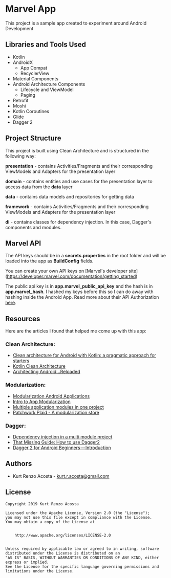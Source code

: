 # Marvel App

This project is a sample app created to experiment around Android Development

## Libraries and Tools Used

- Kotlin
- AndroidX
    - App Compat
    - RecyclerView
- Material Components
- Android Architecture Components
    - Lifecycle and ViewModel
    - Paging
- Retrofit
- Moshi
- Kotlin Coroutines
- Glide
- Dagger 2

## Project Structure

This project is built using Clean Architecture and is structured in the following way:

**presentation** - contains Activities/Fragments and their corresponding ViewModels and Adapters for the presentation layer

**domain** - contains entities and use cases for the presentation layer to access data from the **data** layer

**data** -  contains data models and repositories for getting data

**framework** - contains Activities/Fragments and their corresponding ViewModels and Adapters for the presentation layer

**di** - contains classes for dependency injection. In this case, Dagger's components and modules.


## Marvel API

The API keys should be in a **secrets.properties** in the root folder and will be loaded into the app as **BuildConfig** fields.

You can create your own API keys on [Marvel's developer site] (https://developer.marvel.com/documentation/getting_started)

The public api key is in **app.marvel\_public\_api\_key** and the hash is in **app.marvel\_hash**. I hashed my keys before this so I can do away with hashing inside the Android App. Read more about their API Authorization [here](https://developer.marvel.com/documentation/authorization).

## Resources

Here are the articles I found that helped me come up with this app:

### Clean Architecture:
- [Clean architecture for Android with Kotlin: a pragmatic approach for starters](https://antonioleiva.com/clean-architecture-android)
- [Kotlin Clean Architecture](https://proandroiddev.com/kotlin-clean-architecture-1ad42fcd97fa)
- [Architecting Android...Reloaded](https://fernandocejas.com/2018/05/07/architecting-android-reloaded/)

### Modularization:
- [Modularization Android Applications](https://medium.com/google-developer-experts/modularizing-android-applications-9e2d18f244a0)
- [Intro to App Modularization](https://proandroiddev.com/intro-to-app-modularization-42411e4c421e)
- [Multiple application modules in one project](https://medium.com/mindorks/multiple-application-modules-in-one-android-project-36e86ceb8a9)
- [Patchwork Plaid - A modularization store](https://medium.com/androiddevelopers/a-patchwork-plaid-monolith-to-modularized-app-60235d9f212e)

### Dagger:
- [Dependency injection in a multi module project](https://medium.com/androiddevelopers/dependency-injection-in-a-multi-module-project-1a09511c14b7)
- [That Missing Guide: How to use Dagger2](https://medium.com/@Zhuinden/that-missing-guide-how-to-use-dagger2-ef116fbea97)
- [Dagger 2 for Android Beginners — Introduction](https://medium.com/@harivigneshjayapalan/dagger-2-for-android-beginners-introduction-be6580cb3edb)

## Authors

- Kurt Renzo Acosta - [kurt.r.acosta@gmail.com](mailto:kurt.r.acosta@gmail.com)

## License


    Copyright 2019 Kurt Renzo Acosta

    Licensed under the Apache License, Version 2.0 (the "License");
    you may not use this file except in compliance with the License.
    You may obtain a copy of the License at


        http://www.apache.org/licenses/LICENSE-2.0


    Unless required by applicable law or agreed to in writing, software
    distributed under the License is distributed on an 
    "AS IS" BASIS, WITHOUT WARRANTIES OR CONDITIONS OF ANY KIND, either express or implied. 
    See the License for the specific language governing permissions and
    limitations under the License.
